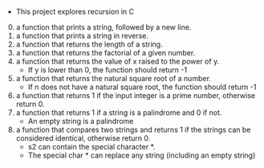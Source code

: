 - This project explores recursion in C
0. a function that prints a string, followed by a new line.
1. a function that prints a string in reverse.
2. a function that returns the length of a string.
3. a function that returns the factorial of a given number.
4. a function that returns the value of x raised to the power of y.
	- If y is lower than 0, the function should return -1
5. a function that returns the natural square root of a number.
	- If n does not have a natural square root, the function should return -1
6. a function that returns 1 if the input integer is a prime number, otherwise return 0.
7. a function that returns 1 if a string is a palindrome and 0 if not.
	- An empty string is a palindrome
8. a function that compares two strings and returns 1 if the strings can be considered
	identical, otherwise return 0.
	- s2 can contain the special character *.
	- The special char * can replace any string (including an empty string)
